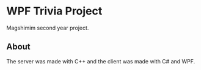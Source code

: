 # WPF Trivia Project
Magshimim second year project.
## About
The server was made with C++ and the client was made with C# and WPF.
